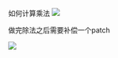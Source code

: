 如何计算乘法
![](https://oss.zaqbest.com/images/2022/04/30/626cbaae466d5.jpg)

做完除法之后需要补偿一个patch

![](https://oss.zaqbest.com/images/2022/04/30/626cbab10e5cd.jpg)